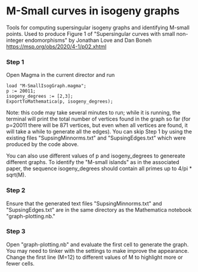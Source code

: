# M-Small curves in isogeny graphs
Tools for computing supersingular isogeny graphs and identifying M-small points. Used to produce Figure 1 of "Supersingular curves with small non-integer endomorphisms" by Jonathan Love and Dan Boneh https://msp.org/obs/2020/4-1/p02.xhtml

### Step 1
Open Magma in the current director and run 

```
load "M-SmallIsogGraph.magma";
p := 20011;
isogeny_degrees := [2,3];
ExportToMathematica(p, isogeny_degrees);
```

Note: this code may take several minutes to run; while it is running, the terminal will print the total number of vertices found in the graph so far (for p=20011 there will be 871 vertices, but even when all vertices are found, it will take a while to generate all the edges). You can skip Step 1 by using the existing files "SupsingMinnorms.txt" and "SupsingEdges.txt" which were produced by the code above. 

You can also use different values of p and isogeny_degrees to genereate different graphs. To identify the "M-small islands" as in the associated paper, the sequence isogeny_degrees should contain all primes up to 4/pi * sqrt(M).

### Step 2
Ensure that the generated text files "SupsingMinnorms.txt" and "SupsingEdges.txt" are in the same directory as the Mathematica notebook "graph-plotting.nb."

### Step 3
Open "graph-plotting.nb" and evaluate the first cell to generate the graph. You may need to tinker with the settings to make improve the appearance. Change the first line (M=12) to different values of M to highlight more or fewer cells.
